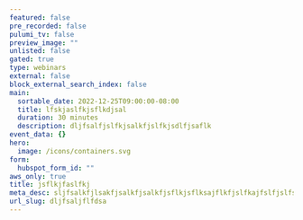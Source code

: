 ```yaml
---
featured: false
pre_recorded: false
pulumi_tv: false
preview_image: ""
unlisted: false
gated: true
type: webinars
external: false
block_external_search_index: false
main:
  sortable_date: 2022-12-25T09:00:00-08:00
  title: lfskjaslfkjsflkdjsal
  duration: 30 minutes
  description: dljfsalfjslfkjsalkfjslfkjsdlfjsaflk
event_data: {}
hero:
  image: /icons/containers.svg
form:
  hubspot_form_id: ""
aws_only: true
title: jsflkjfaslfkj
meta_desc: sljfsalkfjlsakfjsalkfjsalkfjsflkjsflksajflkfjslfkajfslfjslfsajflj
url_slug: dljfsaljflfdsa
---
```

